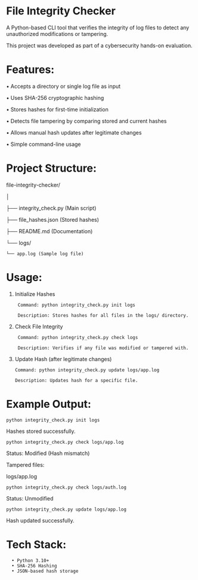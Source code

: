 # File Integrity Checker

A Python-based CLI tool that verifies the integrity of log files to detect any unauthorized modifications or tampering.

This project was developed as part of a cybersecurity hands-on evaluation.

# Features: 
• Accepts a directory or single log file as input 

• Uses SHA-256 cryptographic hashing 

• Stores hashes for first-time initialization 

• Detects file tampering by comparing stored and current hashes 

• Allows manual hash updates after legitimate changes 

• Simple command-line usage  

# Project Structure:
file-integrity-checker/

│

├── integrity_check.py (Main script)

├── file_hashes.json (Stored hashes)

├── README.md (Documentation)

└── logs/

    └── app.log (Sample log file)

# Usage: 
1. Initialize Hashes
   
        Command: python integrity_check.py init logs
    
        Description: Stores hashes for all files in the logs/ directory. 

3. Check File Integrity
   
        Command: python integrity_check.py check logs
   
        Description: Verifies if any file was modified or tampered with. 

5. Update Hash (after legitimate changes)
   
       Command: python integrity_check.py update logs/app.log
   
       Description: Updates hash for a specific file. 

# Example Output: 

    python integrity_check.py init logs
 
Hashes stored successfully. 

    python integrity_check.py check logs/app.log
 
Status: Modified (Hash mismatch) 

Tampered files: 

logs/app.log
 
    python integrity_check.py check logs/auth.log

Status: Unmodified 

    python integrity_check.py update logs/app.log

Hash updated successfully. 

# Tech Stack: 
      • Python 3.10+ 
      • SHA-256 Hashing 
      • JSON-based hash storage 
